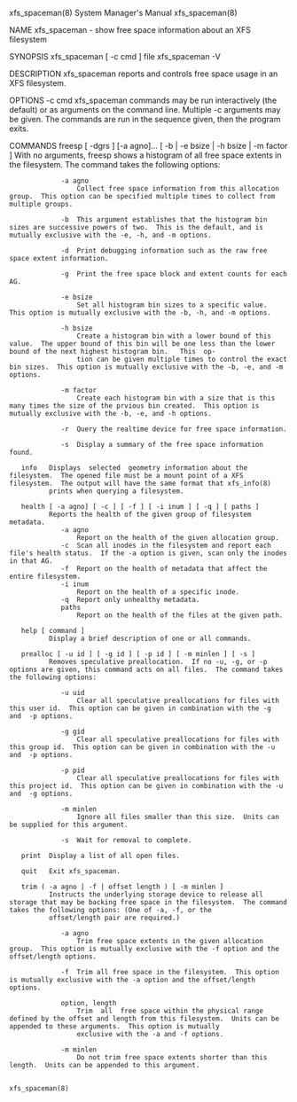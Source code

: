 xfs_spaceman(8)                                                                     System Manager's Manual                                                                     xfs_spaceman(8)

NAME
       xfs_spaceman - show free space information about an XFS filesystem

SYNOPSIS
       xfs_spaceman [ -c cmd ] file
       xfs_spaceman -V

DESCRIPTION
       xfs_spaceman reports and controls free space usage in an XFS filesystem.

OPTIONS
       -c cmd    xfs_spaceman  commands  may  be  run interactively (the default) or as arguments on the command line. Multiple -c arguments may be given. The commands are run in the sequence
                 given, then the program exits.

COMMANDS
       freesp [ -dgrs ] [-a agno]... [ -b | -e bsize | -h bsize | -m factor ]
              With no arguments, freesp shows a histogram of all free space extents in the filesystem.  The command takes the following options:

                 -a agno
                     Collect free space information from this allocation group.  This option can be specified multiple times to collect from multiple groups.

                 -b  This argument establishes that the histogram bin sizes are successive powers of two.  This is the default, and is mutually exclusive with the -e, -h, and -m options.

                 -d  Print debugging information such as the raw free space extent information.

                 -g  Print the free space block and extent counts for each AG.

                 -e bsize
                     Set all histogram bin sizes to a specific value.  This option is mutually exclusive with the -b, -h, and -m options.

                 -h bsize
                     Create a histogram bin with a lower bound of this value.  The upper bound of this bin will be one less than the lower bound of the next highest histogram bin.   This  op‐
                     tion can be given multiple times to control the exact bin sizes.  This option is mutually exclusive with the -b, -e, and -m options.

                 -m factor
                     Create each histogram bin with a size that is this many times the size of the prvious bin created.  This option is mutually exclusive with the -b, -e, and -h options.

                 -r  Query the realtime device for free space information.

                 -s  Display a summary of the free space information found.

       info   Displays  selected  geometry information about the filesystem.  The opened file must be a mount point of a XFS filesystem.  The output will have the same format that xfs_info(8)
              prints when querying a filesystem.

       health [ -a agno] [ -c ] [ -f ] [ -i inum ] [ -q ] [ paths ]
              Reports the health of the given group of filesystem metadata.
                 -a agno
                     Report on the health of the given allocation group.
                 -c  Scan all inodes in the filesystem and report each file's health status.  If the -a option is given, scan only the inodes in that AG.
                 -f  Report on the health of metadata that affect the entire filesystem.
                 -i inum
                     Report on the health of a specific inode.
                 -q  Report only unhealthy metadata.
                 paths
                     Report on the health of the files at the given path.

       help [ command ]
              Display a brief description of one or all commands.

       prealloc [ -u id ] [ -g id ] [ -p id ] [ -m minlen ] [ -s ]
              Removes speculative preallocation.  If no -u, -g, or -p options are given, this command acts on all files.  The command takes the following options:

                 -u uid
                     Clear all speculative preallocations for files with this user id.  This option can be given in combination with the -g  and  -p options.

                 -g gid
                     Clear all speculative preallocations for files with this group id.  This option can be given in combination with the -u  and  -p options.

                 -p pid
                     Clear all speculative preallocations for files with this project id.  This option can be given in combination with the -u  and  -g options.

                 -m minlen
                     Ignore all files smaller than this size.  Units can be supplied for this argument.

                 -s  Wait for removal to complete.

       print  Display a list of all open files.

       quit   Exit xfs_spaceman.

       trim ( -a agno | -f | offset length ) [ -m minlen ]
              Instructs the underlying storage device to release all storage that may be backing free space in the filesystem.  The command takes the following options: (One of -a, -f, or the
              offset/length pair are required.)

                 -a agno
                     Trim free space extents in the given allocation group.  This option is mutually exclusive with the -f option and the offset/length options.

                 -f  Trim all free space in the filesystem.  This option is mutually exclusive with the -a option and the offset/length options.

                 option, length
                     Trim  all  free space within the physical range defined by the offset and length from this filesystem.  Units can be appended to these arguments.  This option is mutually
                     exclusive with the -a and -f options.

                 -m minlen
                     Do not trim free space extents shorter than this length.  Units can be appended to this argument.

                                                                                                                                                                                xfs_spaceman(8)
